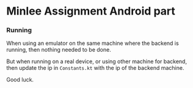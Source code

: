 # Minlee Assignment Android part

### Running
When using an emulator on the same machine where the backend is running, then nothing needed to be done. 

But when running on a real device, or using other machine for backend, then update the ip in `Constants.kt` with the ip of the backend machine.

Good luck.
